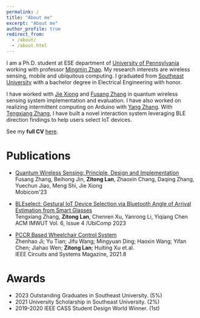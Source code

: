 ```yaml
---
permalink: /
title: "About me"
excerpt: "About me"
author_profile: true
redirect_from: 
  - /about/
  - /about.html
---
```


I am a Ph.D. student at ESE department of [University of Pennsylvania](https://www.seas.upenn.edu/) working with professor [Mingmin Zhao](https://www.cis.upenn.edu/~mingminz/). My research interests are wireless sensing, mobile and ubiquitous computing. I graduated from [Southeast University](https://www.seu.edu.cn/) with a bachelor degree in Electrical Engineering with honor. 

I have worked with [Jie Xiong](https://people.cs.umass.edu/~jxiong/) and [Fusang Zhang](https://people.ucas.edu.cn/~zhangfusang?language=en) in quantum wireless sensing system implementation and evaluation. I have also worked on realizing intermittent computing on Arduino with [Yang Zhang](https://yangzhang.dev/). With [Tengxiang Zhang](https://txzhang.info/), I have built a novel interaction system leveraging BLE direction findings to help users select IoT devices. 


See my **full CV** [here](http://zitonglan.github.io/files/cv.pdf).

Publications
======

* [Quantum Wireless Sensing: Principle, Design and Implementation](http://zitonglan.github.io/files/quantum.pdf)<br>
  Fusang Zhang, Beihong Jin, **Zitong Lan**, Zhaoxin Chang, Daqing Zhang, Yuechun Jiao, Meng Shi, Jie Xiong<br>
  Mobicom'23    



<!-- * A work about realizing intermittent computing on Arduino<br>
  **Zitong Lan**, Yang Zhang<br>
  In submission -->


* [BLEselect: Gestural IoT Device Selection via Bluetooth Angle of Arrival Estimation from Smart Glasses](http://zitonglan.github.io/files/BLEselect.pdf)<br>
  Tengxiang Zhang, **Zitong Lan**, Chenren Xu, Yanrong Li, Yiqiang Chen<br>
  ACM IMWUT Vol. 6, Issue 4 /UbiComp 2023


* [PCCR Based Wheelchair Control System](http://zitonglan.github.io/files/pccr.pdf)<br>
  Zhenhao Ji; Yu Tian; Jifu Wang; Mingyuan Ding; Haoxin Wang; Yifan Chen; Jiahao Wen; **Zitong Lan**; Huiting Xu et.al.<br> 
  IEEE Circuits and Systems Magazine, 2021.8


<!-- Research experience
======
* Umass Amherst -- Aug. 2022 - Now<br>
  Research Topics: Wireless Sensing, Signal Processing<br>
  Supervisor: Prof. Jie Xiong & Prof. Fusang Zhang

* University of California, Los Angeles -- Oct. 2022 - Jan. 2023<br>
  Research Topics: Intermittent Computing, Arduino Development<br>
  Supervisor: Prof. Yang Zhang

* Institute of Computing Technology, CAS --  Apr. 2021 - Aug. 2022<br>
  Research Topics: Bluetooth Low Energy, Direction Finding, Ubiquitous Computing<br>
  Supervisor: Prof. Tengxiang Zhang -->

Awards
=====
* 2023 Outstanding Graduates in Southeast University. (5%)
* 2021 University Scholarship in Southeast University. (2%)
* 2019-2020 IEEE CASS Student Design World Winner. (1st)